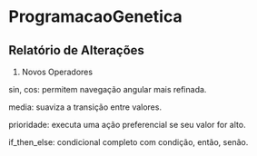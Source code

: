# ProgramacaoGenetica

## Relatório de Alterações
1. Novos Operadores

sin, cos: permitem navegação angular mais refinada.

media: suaviza a transição entre valores.

prioridade: executa uma ação preferencial se seu valor for alto.

if_then_else: condicional completo com condição, então, senão.